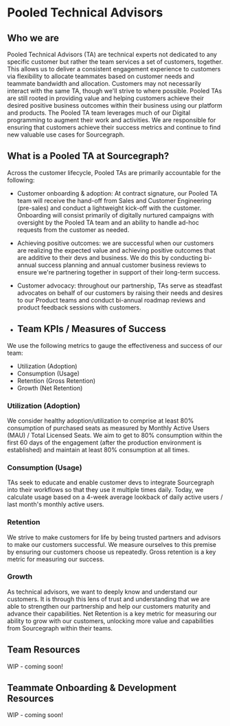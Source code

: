 # Pooled Technical Advisors

## Who we are

Pooled Technical Advisors (TA) are technical experts not dedicated to any specific customer but rather the team services a set of customers, together. This allows us to deliver a consistent engagement experience to customers via flexibility to allocate teammates based on customer needs and teammate bandwidth and allocation. Customers may not necessarily interact with the same TA, though we'll strive to where possible. Pooled TAs are still rooted in providing value and helping customers achieve their desired positive business outcomes within their business using our platform and products. The Pooled TA team leverages much of our Digital programming to augment their work and activities. We are responsible for ensuring that customers achieve their success metrics and continue to find new valuable use cases for Sourcegraph.

## What is a Pooled TA at Sourcegraph?

Across the customer lifecycle, Pooled TAs are primarily accountable for the following:

- Customer onboarding & adoption: At contract signature, our Pooled TA team will receive the hand-off from Sales and Customer Engineering (pre-sales) and conduct a lightweight kick-off with the customer. Onboarding will consist primarily of digitally nurtured campaigns with oversight by the Pooled TA team and an ability to handle ad-hoc requests from the customer as needed.
- Achieving positive outcomes: we are successful when our customers are realizing the expected value and achieving positive outcomes that are additive to their devs and business. We do this by conducting bi-annual success planning and annual customer business reviews to ensure we're partnering together in support of their long-term success.
- Customer advocacy: throughout our partnership, TAs serve as steadfast advocates on behalf of our customers by raising their needs and desires to our Product teams and conduct bi-annual roadmap reviews and product feedback sessions with customers.

- ## Team KPIs / Measures of Success

We use the following metrics to gauge the effectiveness and success of our team:

- Utilization (Adoption)
- Consumption (Usage)
- Retention (Gross Retention)
- Growth (Net Retention)

### Utilization (Adoption)

We consider healthy adoption/utilization to comprise at least 80% consumption of purchased seats as measured by Monthly Active Users (MAU) / Total Licensed Seats. We aim to get to 80% consumption within the first 60 days of the engagement (after the production environment is established) and maintain at least 80% consumption at all times.

### Consumption (Usage)

TAs seek to educate and enable customer devs to integrate Sourcegraph into their workflows so that they use it multiple times daily. Today, we calculate usage based on a 4-week average lookback of daily active users / last month's monthly active users.

### Retention

We strive to make customers for life by being trusted partners and advisors to make our customers successful. We measure ourselves to this premise by ensuring our customers choose us repeatedly. Gross retention is a key metric for measuring our success.

### Growth

As technical advisors, we want to deeply know and understand our customers. It is through this lens of trust and understanding that we are able to strengthen our partnership and help our customers maturity and advance their capabilities. Net Retention is a key metric for measuring our ability to grow with our customers, unlocking more value and capabilities from Sourcegraph within their teams.

## Team Resources

WIP - coming soon!

## Teammate Onboarding & Development Resources

WIP - coming soon!
